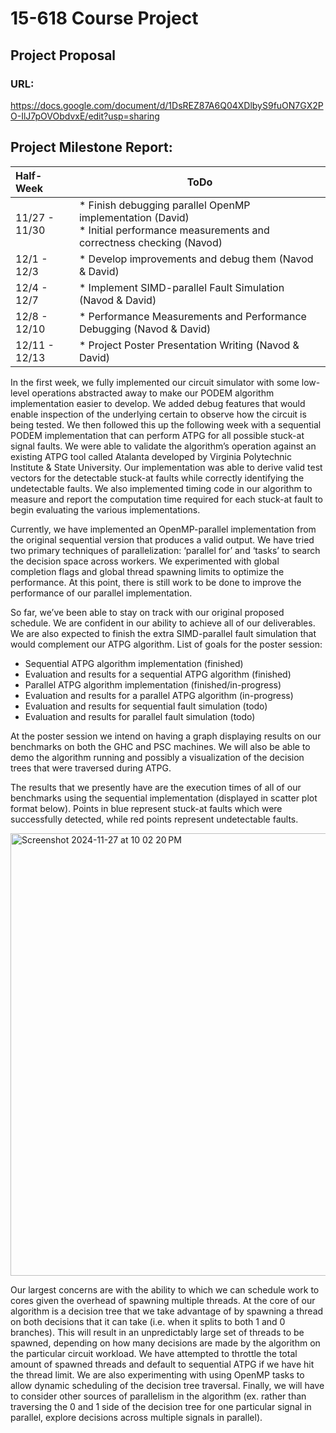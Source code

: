 # 15-618 Course Project
## Project Proposal
### URL:
https://docs.google.com/document/d/1DsREZ87A6Q04XDlbyS9fuON7GX2PO-IlJ7pOVObdvxE/edit?usp=sharing

## Project Milestone Report:

| Half-Week | ToDo |
|:------|------|
| 11/27 - 11/30 | * Finish debugging parallel OpenMP implementation (David)  <br> * Initial performance measurements and correctness checking (Navod) |
| 12/1 - 12/3 | * Develop improvements and debug them (Navod & David) |
| 12/4 - 12/7 | * Implement SIMD-parallel Fault Simulation (Navod & David) |
| 12/8 - 12/10 | * Performance Measurements and Performance Debugging (Navod & David) |
| 12/11 - 12/13 | * Project Poster Presentation Writing (Navod & David) |

In the first week, we fully implemented our circuit simulator with some low-level operations abstracted away to make our PODEM algorithm implementation easier to develop. We added debug features that would enable inspection of the underlying certain to observe how the circuit is being tested. We then followed this up the following week with a sequential PODEM implementation that can perform ATPG for all possible stuck-at signal faults. We were able to validate the algorithm’s operation against an existing ATPG tool called Atalanta developed by Virginia Polytechnic Institute & State University. Our implementation was able to derive valid test vectors for the detectable stuck-at faults while correctly identifying the undetectable faults. We also implemented timing code in our algorithm to measure and report the computation time required for each stuck-at fault to begin evaluating the various implementations.

Currently, we have implemented an OpenMP-parallel implementation from the original sequential version that produces a valid output. We have tried two primary techniques of parallelization: ‘parallel for’ and ‘tasks’ to search the decision space across workers. We experimented with global completion flags and global thread spawning limits to optimize the performance. At this point, there is still work to be done to improve the performance of our parallel implementation.

So far, we’ve been able to stay on track with our original proposed schedule. We are confident in our ability to achieve all of our deliverables. We are also expected to finish the extra SIMD-parallel fault simulation that would complement our ATPG algorithm.
List of goals for the poster session:
* Sequential ATPG algorithm implementation (finished)
* Evaluation and results for a sequential ATPG algorithm (finished)
* Parallel ATPG algorithm implementation (finished/in-progress)
* Evaluation and results for a parallel ATPG algorithm (in-progress)
* Evaluation and results for sequential fault simulation (todo)
* Evaluation and results for parallel fault simulation (todo)

At the poster session we intend on having a graph displaying results on our benchmarks on both the GHC and PSC machines. We will also be able to demo the algorithm running and possibly a visualization of the decision trees that were traversed during ATPG.

The results that we presently have are the execution times of all of our benchmarks using the sequential implementation (displayed in scatter plot format below). Points in blue represent stuck-at faults which were successfully detected, while red points represent undetectable faults.

<img width="708" alt="Screenshot 2024-11-27 at 10 02 20 PM" src="https://github.com/user-attachments/assets/484f62e8-e4c7-482b-bb0e-c63218869e66">

Our largest concerns are with the ability to which we can schedule work to cores given the overhead of spawning multiple threads. At the core of our algorithm is a decision tree that we take advantage of by spawning a thread on both decisions that it can take (i.e. when it splits to both 1 and 0 branches). This will result in an unpredictably large set of threads to be spawned, depending on how many decisions are made by the algorithm on the particular circuit workload. We have attempted to throttle the total amount of spawned threads and default to sequential ATPG if we have hit the thread limit. We are also experimenting with using OpenMP tasks to allow dynamic scheduling of the decision tree traversal. Finally, we will have to consider other sources of parallelism in the algorithm (ex. rather than traversing the 0 and 1 side of the decision tree for one particular signal in parallel, explore decisions across multiple signals in parallel).

